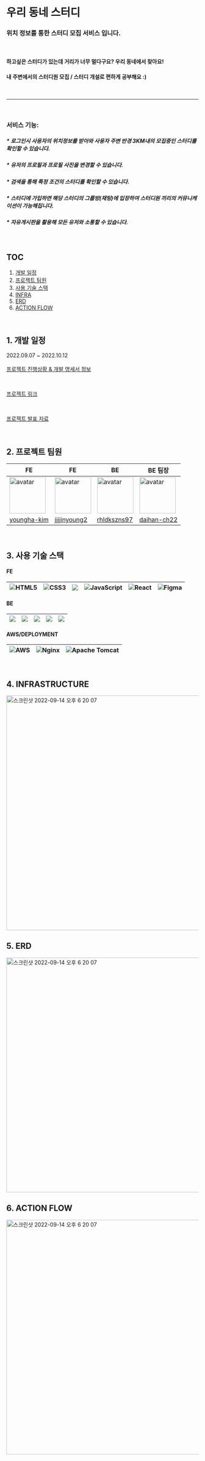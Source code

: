# 우리 동네 스터디 
### 위치 정보를 통한 스터디 모집 서비스 입니다.
<br>

#### 하고싶은 스터디가 있는데 거리가 너무 멀다구요? 우리 동네에서 찾아요! 
#### 내 주변에서의 스터디원 모집 / 스터디 개설로 편하게 공부해요 :) 


<br>

-----

<br>

### 서비스 기능: 

##### * 로그인시 사용자의 위치정보를 받아와 사용자 주변 반경 3KM내의 모집중인 스터디를 확인할 수 있습니다. 
##### * 유저의 프로필과 프로필 사진을 변경할 수 있습니다.
##### * 검색을 통해 특정 조건의 스터디를 확인할 수 있습니다. 
##### * 스터디에 가입하면 해당 스터디의 그룹방(채팅)에 입장하여 스터디원 끼리의 커뮤니케이션이 가능해집니다. 
##### * 자유게시판을 활용해 모든 유저와 소통할 수 있습니다.




<br>

## TOC
1. [개발 일정](#1.-개발-일정)
2. [프로젝트 팀원](#프로젝트-팀원)
3. [사용 기술 스택](#사용-기술-스택)
4. [INFRA](#INFRASTRUCTURE)
5. [ERD](#ERD)
6. [ACTION FLOW](#ACTION-FLOW)

<br>

## 1. 개발 일정 
2022.09.07 ~ 2022.10.12 <br><br>
[프로젝트 진행상황 & 개발 명세서 정보](https://docs.google.com/spreadsheets/d/1woYZOvxBLOQJQsSVTUpBkC5F0iwVI_i3ls-ASMX2Y_M/edit#gid=1115838130)

<br>

[프로젝트 링크](http://www.woodongs.site) 


<br>

[프로젝트 발표 자료](https://www.notion.so/codestates/39-Team044-1d1cf9268af045f78a0cb85eedbf7863#2208887488694281acd60c885a91b08a) 

<br>

## 2. 프로젝트 팀원

| FE                                                                                                           | FE                                                                                                           | BE                                                                                                         | BE 팀장                                                                                                                             
| ------------------------------------------------------------------------------------------------------------ | ------------------------------------------------------------------------------------------------------------ | ---------------------------------------------------------------------------------------------------------- | ------------------------------------------------------------------------------------------------------------------------------------- | 
| <img width="95px" height="95px" src="https://avatars.githubusercontent.com/u/84136919?v=4" alt="avatar" />   | <img width="95px" height="95px" src="https://avatars.githubusercontent.com/u/104187924?v=4" alt="avatar" />  | <img width="95px" height="95px" src="https://avatars.githubusercontent.com/u/55127200?v=4" alt="avatar" /> | <img width="95px" height="95px" src="https://avatars.githubusercontent.com/u/87227862?v=4" alt="avatar" />                            |          
| [youngha-kim](https://github.com/youngha-kim)                                                                     | [  jjjjinyoung2](https://github.com/jjjjinyoung2)                                                                     | [rhldkszns97](https://github.com/rhldkszns97)                                                                   | [daihan-ch22](https://github.com/daihan-ch22) | 

<br>

## 3. 사용 기술 스택

#### FE
| ![HTML5](https://img.shields.io/badge/html5-%23E34F26.svg?style=for-the-badge&logo=html5&logoColor=white) | ![CSS3](https://img.shields.io/badge/css3-%231572B6.svg?style=for-the-badge&logo=css3&logoColor=white) | <img src="https://img.shields.io/badge/Redux-764ABC?style=for-the-badge&logo=Redux&logoColor=white"> | ![JavaScript](https://img.shields.io/badge/javascript-%23323330.svg?style=for-the-badge&logo=javascript&logoColor=%23F7DF1E) | ![React](https://img.shields.io/badge/react-%2320232a.svg?style=for-the-badge&logo=react&logoColor=%2361DAFB)| ![Figma](https://img.shields.io/badge/figma-%23F24E1E.svg?style=for-the-badge&logo=figma&logoColor=white) |
|-----|-----|-----|-----|-----|-----|

#### BE
|<img src="https://img.shields.io/badge/JAVA-007396?style=for-the-badge&logo=java&logoColor=white">|<img src="https://img.shields.io/badge/Spring-6DB33F?style=for-the-badge&logo=Spring&logoColor=white">|<img src="https://img.shields.io/badge/SpringBoot-6DB33F?style=for-the-badge&logo=SpringBoot&logoColor=white">|<img src="https://img.shields.io/badge/SrpingSecurity-6DB33F?style=for-the-badge&logo=SpringSecurity&logoColor=white">|<img src="https://img.shields.io/badge/mysql-4479A1?style=for-the-badge&logo=mysql&logoColor=white">|
|-----|-----|-----|-----|-----|

#### AWS/DEPLOYMENT
|![AWS](https://img.shields.io/badge/AWS-%23FF9900.svg?style=for-the-badge&logo=amazon-aws&logoColor=white)|![Nginx](https://img.shields.io/badge/nginx-%23009639.svg?style=for-the-badge&logo=nginx&logoColor=white) | ![Apache Tomcat](https://img.shields.io/badge/apache%20tomcat-%23F8DC75.svg?style=for-the-badge&logo=apache-tomcat&logoColor=black) |
|-----|-----|-----|

<br>

## 4. INFRASTRUCTURE
<img width="615" alt="스크린샷 2022-09-14 오후 6 20 07" src="https://github.com/codestates-seb/seb39_main_044/blob/be-production/server/infrafin.jpg">




## 5. ERD 
<img width="615" alt="스크린샷 2022-09-14 오후 6 20 07" src="https://github.com/codestates-seb/seb39_main_044/blob/BE/server/ERDv2.jpg">



## 6. ACTION FLOW


<img width="615" alt="스크린샷 2022-09-14 오후 6 20 07" src="https://user-images.githubusercontent.com/84136919/190116487-edbf95bf-c592-43f0-bc24-0fee5e933400.png">


